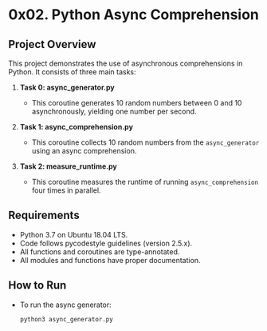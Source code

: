 # 0x02. Python Async Comprehension

## Project Overview
This project demonstrates the use of asynchronous comprehensions in Python.
It consists of three main tasks:

1. **Task 0: async_generator.py**
   - This coroutine generates 10 random numbers between 0 and 10 asynchronously,
     yielding one number per second.

2. **Task 1: async_comprehension.py**
   - This coroutine collects 10 random numbers from the `async_generator` using
     an async comprehension.

3. **Task 2: measure_runtime.py**
   - This coroutine measures the runtime of running `async_comprehension` four times
     in parallel.

## Requirements
- Python 3.7 on Ubuntu 18.04 LTS.
- Code follows pycodestyle guidelines (version 2.5.x).
- All functions and coroutines are type-annotated.
- All modules and functions have proper documentation.

## How to Run
- To run the async generator:
  ```bash
  python3 async_generator.py

